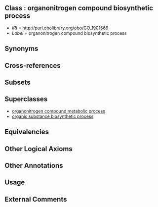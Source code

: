 
## Class : organonitrogen compound biosynthetic process

 * *IRI* = http://purl.obolibrary.org/obo/GO_1901566
 * *Label* = organonitrogen compound biosynthetic process

## Synonyms


## Cross-references


## Subsets


## Superclasses

 * [organonitrogen compound metabolic process](../../GO/64/GO_1901564.md)
 * [organic substance biosynthetic process](../../GO/76/GO_1901576.md)

## Equivalencies


## Other Logical Axioms


## Other Annotations


## Usage


## External Comments

